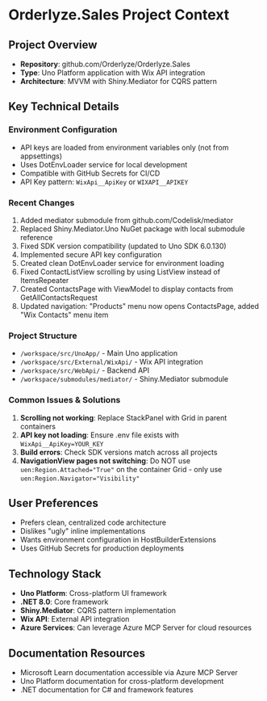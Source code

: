 # Orderlyze.Sales Project Context

## Project Overview
- **Repository**: github.com/Orderlyze/Orderlyze.Sales
- **Type**: Uno Platform application with Wix API integration
- **Architecture**: MVVM with Shiny.Mediator for CQRS pattern

## Key Technical Details

### Environment Configuration
- API keys are loaded from environment variables only (not from appsettings)
- Uses DotEnvLoader service for local development
- Compatible with GitHub Secrets for CI/CD
- API Key pattern: `WixApi__ApiKey` or `WIXAPI__APIKEY`

### Recent Changes
1. Added mediator submodule from github.com/Codelisk/mediator
2. Replaced Shiny.Mediator.Uno NuGet package with local submodule reference
3. Fixed SDK version compatibility (updated to Uno SDK 6.0.130)
4. Implemented secure API key configuration
5. Created clean DotEnvLoader service for environment loading
6. Fixed ContactListView scrolling by using ListView instead of ItemsRepeater
7. Created ContactsPage with ViewModel to display contacts from GetAllContactsRequest
8. Updated navigation: "Products" menu now opens ContactsPage, added "Wix Contacts" menu item

### Project Structure
- `/workspace/src/UnoApp/` - Main Uno application
- `/workspace/src/External/WixApi/` - Wix API integration
- `/workspace/src/WebApi/` - Backend API
- `/workspace/submodules/mediator/` - Shiny.Mediator submodule

### Common Issues & Solutions
1. **Scrolling not working**: Replace StackPanel with Grid in parent containers
2. **API key not loading**: Ensure .env file exists with `WixApi__ApiKey=YOUR_KEY`
3. **Build errors**: Check SDK versions match across all projects
4. **NavigationView pages not switching**: Do NOT use `uen:Region.Attached="True"` on the container Grid - only use `uen:Region.Navigator="Visibility"`

## User Preferences
- Prefers clean, centralized code architecture
- Dislikes "ugly" inline implementations
- Wants environment configuration in HostBuilderExtensions
- Uses GitHub Secrets for production deployments

## Technology Stack
- **Uno Platform**: Cross-platform UI framework
- **.NET 8.0**: Core framework
- **Shiny.Mediator**: CQRS pattern implementation
- **Wix API**: External API integration
- **Azure Services**: Can leverage Azure MCP Server for cloud resources

## Documentation Resources
- Microsoft Learn documentation accessible via Azure MCP Server
- Uno Platform documentation for cross-platform development
- .NET documentation for C# and framework features